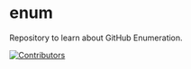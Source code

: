 # enum
Repository to learn about GitHub Enumeration.






































































































































































































































































































































[![Contributors](https://img.shields.io/badge/Contributors-3-brightgreen)](https://github.com/EurydiceCorp/enum/graphs/contributors)
